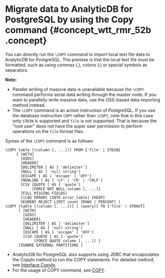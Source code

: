 # Migrate data to AnalyticDB for PostgreSQL by using the Copy command {#concept_wtt_rmr_52b .concept}

You can directly run the `\COPY` command to import local text file data to AnalyticDB for PostgreSQL. The premise is that the local text file must be formatted, such as using commas \(,\), colons \(:\) or special symbols as separators.

**Note:** 

-   Parallel writing of massive data is unavailable because the `\COPY` command performs serial data writing through the master node. If you want to parallelly write massive data, use the OSS-based data importing method instead.
-   The `\COPY` command is an action instruction of PostgreSQL. If you use the database instruction `COPY` rather than `\COPY`, note that in this case only `STDIN` is supported and `file` is not supported. That is because the “root user” does not have the super user permission to perform operations on the `file` format files.

Syntax of the `\COPY` command is as follows:

```
\COPY table [(column [, ...])] FROM {'file' | STDIN}
     [ [WITH] 
       [OIDS]
       [HEADER]
       [DELIMITER [ AS ] 'delimiter']
       [NULL [ AS ] 'null string']
       [ESCAPE [ AS ] 'escape' | 'OFF']
       [NEWLINE [ AS ] 'LF' | 'CR' | 'CRLF']
       [CSV [QUOTE [ AS ] 'quote'] 
            [FORCE NOT NULL column [, ...]]
       [FILL MISSING FIELDS]
       [[LOG ERRORS [INTO error_table] [KEEP] 
       SEGMENT REJECT LIMIT count [ROWS | PERCENT] ]
\COPY {table [(column [, ...])] | (query)} TO {'file' | STDOUT}
      [ [WITH] 
        [OIDS]
        [HEADER]
        [DELIMITER [ AS ] 'delimiter']
        [NULL [ AS ] 'null string']
        [ESCAPE [ AS ] 'escape' | 'OFF']
        [CSV [QUOTE [ AS ] 'quote'] 
             [FORCE QUOTE column [, ...]] ]
      [IGNORE EXTERNAL PARTITIONS ]
```

-   AnalyticDB for PostgreSQL also supports using JDBC that encapsulates the CopyIn method to run the COPY statements. For detailed method, see [Interface CopyIn](https://jdbc.postgresql.org/documentation/publicapi/org/postgresql/copy/CopyIn.html).
-   For the usage of COPY command, see [COPY](http://gpdb.docs.pivotal.io/4380/ref_guide/sql_commands/COPY.html).


